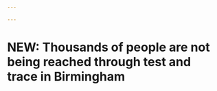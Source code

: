```yaml
---

---
```



# NEW: Thousands of people are not being reached through test and trace in Birmingham 




